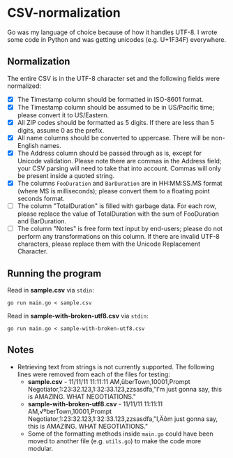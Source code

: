 # CSV-normalization
Go was my language of choice because of how it handles UTF-8. I wrote some code in Python and was getting unicodes (e.g. U+1F34F) everywhere.

## Normalization
The entire CSV is in the UTF-8 character set and the following fields were normalized:

- [x] The Timestamp column should be formatted in ISO-8601 format.
- [x] The Timestamp column should be assumed to be in US/Pacific time; please convert it to US/Eastern.
- [x] All ZIP codes should be formatted as 5 digits. If there are less than 5 digits, assume 0 as the prefix.
- [x] All name columns should be converted to uppercase. There will be non-English names.
- [x] The Address column should be passed through as is, except for Unicode validation. Please note there are commas in the Address field; your CSV parsing will need to take that into account. Commas will only be present inside a quoted string.
- [x] The columns `FooDuration` and `BarDuration` are in HH:MM:SS.MS format (where MS is milliseconds); please convert them to a floating point seconds format.
- [ ] The column "TotalDuration" is filled with garbage data. For each row, please replace the value of TotalDuration with the sum of FooDuration and BarDuration.
- [ ] The column "Notes" is free form text input by end-users; please do not perform any transformations on this column. If there are invalid UTF-8 characters, please replace them with the Unicode Replacement Character.

## Running the program
Read in **sample.csv** via `stdin`:
```
go run main.go < sample.csv
```

Read in **sample-with-broken-utf8.csv** via `stdin`:
```
go run main.go < sample-with-broken-utf8.csv
```

## Notes
* Retrieving text from strings is not currently supported. The following lines were removed from each of the files for testing:
  * **sample.csv** - 11/11/11 11:11:11 AM,überTown,10001,Prompt Negotiator,1:23:32.123,1:32:33.123,zzsasdfa,"I’m just gonna say, this is AMAZING. WHAT NEGOTIATIONS."
  * **sample-with-broken-utf8.csv** - 11/11/11 11:11:11 AM,√ºberTown,10001,Prompt Negotiator,1:23:32.123,1:32:33.123,zzsasdfa,"I‚Äôm just gonna say, this is AMAZING. WHAT NEGOTIATIONS."
  * Some of the formatting methods inside `main.go` could have been moved to another file (e.g. `utils.go`) to make the code more modular.
